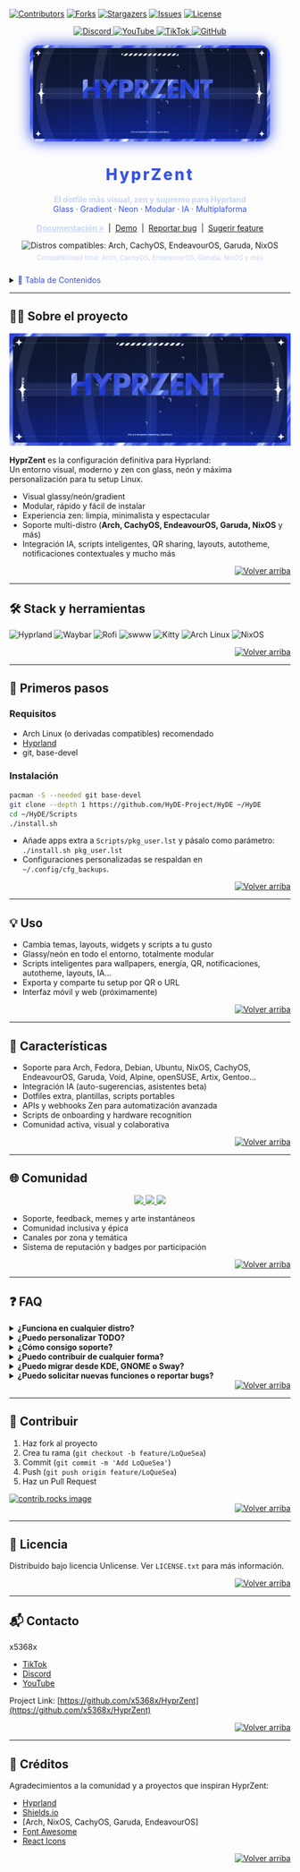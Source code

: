 <!-- Improved compatibility of back to top link: See: https://github.com/othneildrew/Best-README-Template/pull/73 -->
<a id="readme-top"></a>

<!-- PROJECT SHIELDS (palette: blue/white) -->
[![Contributors][contributors-shield]][contributors-url]
[![Forks][forks-shield]][forks-url]
[![Stargazers][stars-shield]][stars-url]
[![Issues][issues-shield]][issues-url]
[![License][license-shield]][license-url]

<!-- SOCIALS (tuned for blue harmony) -->
<div align="center">
  <a href="https://discord.gg/NdtChxcaU8">
    <img alt="Discord" src="https://img.shields.io/badge/Discord-Zen%20Community-3752E2?logo=discord&logoColor=white&style=for-the-badge"/>
  </a>
  <a href="https://www.youtube.com/@Xzn-q7n9q">
    <img alt="YouTube" src="https://img.shields.io/badge/YouTube-Zenthrax-111C3B?logo=youtube&logoColor=3752E2&style=for-the-badge"/>
  </a>
  <a href="https://www.tiktok.com/@x_536.8">
    <img alt="TikTok" src="https://img.shields.io/badge/TikTok-x_536.8-22396B?logo=tiktok&logoColor=3752E2&style=for-the-badge"/>
  </a>
  <a href="https://github.com/x5368x">
    <img alt="GitHub" src="https://img.shields.io/badge/GitHub-x5368x-1A2440?logo=github&logoColor=3752E2&style=for-the-badge"/>
  </a>
</div>

<!-- PROJECT LOGO/BANNER: use static (2).png in master -->
<br />
<div align="center">
  <img src="static%20(2).png" alt="HyprZent Banner" width="430" style="border-radius:16px;box-shadow:0 0 24px #3752E2,0 0 2px #fff;"/>
  <h1 align="center" style="color:#3752E2;letter-spacing:0.12em;font-weight:800;">HyprZent</h1>
  <p align="center">
    <b style="color:#C6D5F8;">El dotfile más visual, zen y supremo para Hyprland</b><br>
    <span style="color:#3752E2;">Glass · Gradient · Neon · Modular · IA · Multiplaforma</span>
    <br /><br />
    <a href="https://github.com/x5368x/HyprZent/wiki" style="color:#C6D5F8;"><strong>Documentación »</strong></a>
    &nbsp;|&nbsp;
    <a href="https://github.com/x5368x/HyprZent">Demo</a>
    &nbsp;|&nbsp;
    <a href="https://github.com/x5368x/HyprZent/issues/new?labels=bug&template=bug_report.md">Reportar bug</a>
    &nbsp;|&nbsp;
    <a href="https://github.com/x5368x/HyprZent/issues/new?labels=enhancement&template=feature_request.md">Sugerir feature</a>
  </p>
</div>

<!-- DISTROS COMPATIBLES GIF -->
<div align="center" style="margin: 10px 0 24px 0;">
  <img src="https://raw.githubusercontent.com/x5368x/HyprZent/main/media/distros.gif" alt="Distros compatibles: Arch, CachyOS, EndeavourOS, Garuda, NixOS" height="48"/>
  <br>
  <sub style="color:#C6D5F8;">Compatibilidad total: Arch, CachyOS, EndeavourOS, Garuda, NixOS y más</sub>
</div>

<!-- TABLE OF CONTENTS -->
<details>
  <summary><span style="color:#3752E2">📖 Tabla de Contenidos</span></summary>
  <ol>
    <li><a href="#about-the-project">Sobre el proyecto</a></li>
    <li><a href="#built-with">Stack y herramientas</a></li>
    <li>
      <a href="#getting-started">Primeros pasos</a>
      <ul>
        <li><a href="#prerequisites">Requisitos</a></li>
        <li><a href="#installation">Instalación</a></li>
      </ul>
    </li>
    <li><a href="#usage">Uso</a></li>
    <li><a href="#features">Características</a></li>
    <li><a href="#community">Comunidad</a></li>
    <li><a href="#faq">FAQ</a></li>
    <li><a href="#contributing">Contribuir</a></li>
    <li><a href="#license">Licencia</a></li>
    <li><a href="#contact">Contacto</a></li>
    <li><a href="#acknowledgments">Créditos</a></li>
  </ol>
</details>

---

## 🧘‍♂️ Sobre el proyecto

[![Product Name Screen Shot][product-screenshot]](https://github.com/x5368x/HyprZent)

**HyprZent** es la configuración definitiva para Hyprland:  
Un entorno visual, moderno y zen con glass, neón y máxima personalización para tu setup Linux.

- Visual glassy/neón/gradient
- Modular, rápido y fácil de instalar
- Experiencia zen: limpia, minimalista y espectacular
- Soporte multi-distro (**Arch, CachyOS, EndeavourOS, Garuda, NixOS** y más)
- Integración IA, scripts inteligentes, QR sharing, layouts, autotheme, notificaciones contextuales y mucho más

<div align="right">
  <a href="#readme-top">
    <img src="https://img.shields.io/static/v1?label=&message=↑%20Volver%20arriba&color=3752E2&labelColor=1A2440&style=for-the-badge&logo=homeassistant&logoColor=white" alt="Volver arriba"/>
  </a>
</div>

---

## 🛠️ Stack y herramientas <span id="built-with"></span>

<p>
  <img alt="Hyprland" src="https://img.shields.io/badge/Hyprland-3752E2?logo=data:image/svg+xml;base64,PHN2ZyBmaWxsPSIjODBGRkQ5IiB3aWR0aD0iMjAiIGhlaWdodD0iMjAiIHZpZXdCb3g9IjAgMCAyMCAyMCI+PHBhdGggZD0iTTEwIDJjNC40IDAgOC4wIDMuNiA4LjAgOCAwIDQuNC0zLjYgOC04IDgtNC40IDAtOC0zLjYtOC04IDAtNC40IDMuNi04IDgtOHoiLz48L3N2Zz4=&style=for-the-badge">
  <img alt="Waybar" src="https://img.shields.io/badge/Waybar-22396B?style=for-the-badge"/>
  <img alt="Rofi" src="https://img.shields.io/badge/Rofi-111C3B?style=for-the-badge"/>
  <img alt="swww" src="https://img.shields.io/badge/swww-3752E2?style=for-the-badge"/>
  <img alt="Kitty" src="https://img.shields.io/badge/Kitty-22396B?style=for-the-badge"/>
  <img alt="Arch Linux" src="https://img.shields.io/badge/Arch-3752E2?logo=arch-linux&logoColor=white&style=for-the-badge"/>
  <img alt="NixOS" src="https://img.shields.io/badge/NixOS-395DFB?logo=nixos&logoColor=white&style=for-the-badge"/>
</p>

<div align="right">
  <a href="#readme-top">
    <img src="https://img.shields.io/static/v1?label=&message=↑%20Volver%20arriba&color=3752E2&labelColor=1A2440&style=for-the-badge&logo=homeassistant&logoColor=white" alt="Volver arriba"/>
  </a>
</div>

---

## 🚀 Primeros pasos <span id="getting-started"></span>

### Requisitos

- Arch Linux (o derivadas compatibles) recomendado
- [Hyprland](https://github.com/hyprwm/Hyprland)
- git, base-devel

### Instalación

```bash
pacman -S --needed git base-devel
git clone --depth 1 https://github.com/HyDE-Project/HyDE ~/HyDE
cd ~/HyDE/Scripts
./install.sh
```
- Añade apps extra a `Scripts/pkg_user.lst` y pásalo como parámetro:  
  `./install.sh pkg_user.lst`
- Configuraciones personalizadas se respaldan en `~/.config/cfg_backups`.

<div align="right">
  <a href="#readme-top">
    <img src="https://img.shields.io/static/v1?label=&message=↑%20Volver%20arriba&color=3752E2&labelColor=1A2440&style=for-the-badge&logo=homeassistant&logoColor=white" alt="Volver arriba"/>
  </a>
</div>

---

## 💡 Uso <span id="usage"></span>

- Cambia temas, layouts, widgets y scripts a tu gusto
- Glassy/neón en todo el entorno, totalmente modular
- Scripts inteligentes para wallpapers, energía, QR, notificaciones, autotheme, layouts, IA...
- Exporta y comparte tu setup por QR o URL
- Interfaz móvil y web (próximamente)

<div align="right">
  <a href="#readme-top">
    <img src="https://img.shields.io/static/v1?label=&message=↑%20Volver%20arriba&color=3752E2&labelColor=1A2440&style=for-the-badge&logo=homeassistant&logoColor=white" alt="Volver arriba"/>
  </a>
</div>

---

## 🌟 Características <span id="features"></span>

- Soporte para Arch, Fedora, Debian, Ubuntu, NixOS, CachyOS, EndeavourOS, Garuda, Void, Alpine, openSUSE, Artix, Gentoo...
- Integración IA (auto-sugerencias, asistentes beta)
- Dotfiles extra, plantillas, scripts portables
- APIs y webhooks Zen para automatización avanzada
- Scripts de onboarding y hardware recognition
- Comunidad activa, visual y colaborativa

<div align="right">
  <a href="#readme-top">
    <img src="https://img.shields.io/static/v1?label=&message=↑%20Volver%20arriba&color=3752E2&labelColor=1A2440&style=for-the-badge&logo=homeassistant&logoColor=white" alt="Volver arriba"/>
  </a>
</div>

---

## 🌐 Comunidad <span id="community"></span>
<div align="center">
  <a href="https://discord.gg/NdtChxcaU8">
    <img src="https://img.shields.io/badge/Discord-Zen%20Server-3752E2?logo=discord&logoColor=white&style=for-the-badge"/>
  </a>
  <a href="https://www.youtube.com/@Xzn-q7n9q">
    <img src="https://img.shields.io/badge/YouTube-Zenthrax-22396B?logo=youtube&logoColor=3752E2&style=for-the-badge"/>
  </a>
  <a href="https://www.tiktok.com/@x_536.8">
    <img src="https://img.shields.io/badge/TikTok-x_536.8-111C3B?logo=tiktok&logoColor=3752E2&style=for-the-badge"/>
  </a>
</div>

- Soporte, feedback, memes y arte instantáneos  
- Comunidad inclusiva y épica  
- Canales por zona y temática  
- Sistema de reputación y badges por participación  

<div align="right">
  <a href="#readme-top">
    <img src="https://img.shields.io/static/v1?label=&message=↑%20Volver%20arriba&color=3752E2&labelColor=1A2440&style=for-the-badge&logo=homeassistant&logoColor=white" alt="Volver arriba"/>
  </a>
</div>

---

## ❓ FAQ <span id="faq"></span>

<details>
  <summary><b>¿Funciona en cualquier distro?</b></summary>
  Sí, funciona en Arch, Fedora, Debian, Ubuntu, NixOS, Void, Alpine, openSUSE, Artix, CachyOS, Gentoo y más.
</details>
<details>
  <summary><b>¿Puedo personalizar TODO?</b></summary>
  ¡Todo es modular! Cambia colores, binds, widgets, layouts, scripts, temas y más.
</details>
<details>
  <summary><b>¿Cómo consigo soporte?</b></summary>
  Únete al Discord, abre un issue o deja tu pregunta en Discussions.
</details>
<details>
  <summary><b>¿Puedo contribuir de cualquier forma?</b></summary>
  Sí. Código, arte, memes, docs, themes, traducciones, scripts, feedback y tutoriales.
</details>
<details>
  <summary><b>¿Puedo migrar desde KDE, GNOME o Sway?</b></summary>
  Sí, hay scripts y asistentes de migración automáticos.
</details>
<details>
  <summary><b>¿Puedo solicitar nuevas funciones o reportar bugs?</b></summary>
  Abre un <a href="https://github.com/x5368x/HyprZent/issues"><b>issue</b></a> o usa <a href="https://github.com/x5368x/HyprZent/discussions"><b>Discussions</b></a>.
</details>

<div align="right">
  <a href="#readme-top">
    <img src="https://img.shields.io/static/v1?label=&message=↑%20Volver%20arriba&color=3752E2&labelColor=1A2440&style=for-the-badge&logo=homeassistant&logoColor=white" alt="Volver arriba"/>
  </a>
</div>

---

## 🤝 Contribuir <span id="contributing"></span>

1. Haz fork al proyecto
2. Crea tu rama (`git checkout -b feature/LoQueSea`)
3. Commit (`git commit -m 'Add LoQueSea'`)
4. Push (`git push origin feature/LoQueSea`)
5. Haz un Pull Request

<a href="https://github.com/x5368x/HyprZent/graphs/contributors">
  <img src="https://contrib.rocks/image?repo=x5368x/HyprZent" alt="contrib.rocks image" />
</a>

<div align="right">
  <a href="#readme-top">
    <img src="https://img.shields.io/static/v1?label=&message=↑%20Volver%20arriba&color=3752E2&labelColor=1A2440&style=for-the-badge&logo=homeassistant&logoColor=white" alt="Volver arriba"/>
  </a>
</div>

---

## 📝 Licencia <span id="license"></span>
Distribuido bajo licencia Unlicense. Ver `LICENSE.txt` para más información.

<div align="right">
  <a href="#readme-top">
    <img src="https://img.shields.io/static/v1?label=&message=↑%20Volver%20arriba&color=3752E2&labelColor=1A2440&style=for-the-badge&logo=homeassistant&logoColor=white" alt="Volver arriba"/>
  </a>
</div>

---

## 📬 Contacto <span id="contact"></span>

x5368x  
- [TikTok](https://www.tiktok.com/@x_536.8)
- [Discord](https://discord.gg/NdtChxcaU8)
- [YouTube](https://www.youtube.com/@Xzn-q7n9q)

Project Link: [https://github.com/x5368x/HyprZent](https://github.com/x5368x/HyprZent)

<div align="right">
  <a href="#readme-top">
    <img src="https://img.shields.io/static/v1?label=&message=↑%20Volver%20arriba&color=3752E2&labelColor=1A2440&style=for-the-badge&logo=homeassistant&logoColor=white" alt="Volver arriba"/>
  </a>
</div>

---

## 🙏 Créditos <span id="acknowledgments"></span>

Agradecimientos a la comunidad y a proyectos que inspiran HyprZent:

* [Hyprland](https://github.com/hyprwm/Hyprland)
* [Shields.io](https://shields.io)
* [Arch, NixOS, CachyOS, Garuda, EndeavourOS]
* [Font Awesome](https://fontawesome.com)
* [React Icons](https://react-icons.github.io/react-icons/search)

<div align="right">
  <a href="#readme-top">
    <img src="https://img.shields.io/static/v1?label=&message=↑%20Volver%20arriba&color=3752E2&labelColor=1A2440&style=for-the-badge&logo=homeassistant&logoColor=white" alt="Volver arriba"/>
  </a>
</div>

<!-- MARKDOWN LINKS & IMAGES -->
[contributors-shield]: https://img.shields.io/github/contributors/x5368x/HyprZent.svg?color=3752E2&style=for-the-badge
[contributors-url]: https://github.com/x5368x/HyprZent/graphs/contributors
[forks-shield]: https://img.shields.io/github/forks/x5368x/HyprZent.svg?color=22396B&style=for-the-badge
[forks-url]: https://github.com/x5368x/HyprZent/network/members
[stars-shield]: https://img.shields.io/github/stars/x5368x/HyprZent.svg?color=395DFB&style=for-the-badge
[stars-url]: https://github.com/x5368x/HyprZent/stargazers
[issues-shield]: https://img.shields.io/github/issues/x5368x/HyprZent.svg?color=3752E2&style=for-the-badge
[issues-url]: https://github.com/x5368x/HyprZent/issues
[license-shield]: https://img.shields.io/github/license/x5368x/HyprZent.svg?color=111C3B&style=for-the-badge
[license-url]: https://github.com/x5368x/HyprZent/blob/main/LICENSE
[product-screenshot]: static%20(2).png